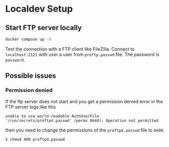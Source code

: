 # Localdev Setup

## Start FTP server locally

```bash
docker compose up -d
```

Test the connection with a FTP client like FileZilla.
Connect to `localhost:2121` with user a user from `proftp.passwd` file. The password is `password`.

## Possible issues

### Permission denied

If the ftp server does not start and you get a permission denied error in the FTP server logs like this

```log
unable to use world-readable AuthUserFile '/run/secrets/proftpd.passwd' (perms 0644): Operation not permitted
```

then you need to change the permissions of the `proftpd.passwd` file to `0400`:

```bash
$ chmod 400 proftpd.passwd
```